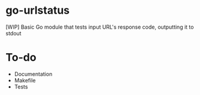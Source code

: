 # go-urlstatus
[WIP] Basic Go module that tests input URL's response code, outputting it to stdout

# To-do

* Documentation
* Makefile
* Tests